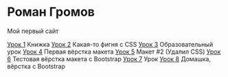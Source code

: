 # Роман Громов
Мой первый сайт

[Урок 1](https://skeezys.github.io/project/src/ "Описание") Книжка
[Урок 2](https://skeezys.github.io/project2/src/ "Описание") Какая-то фигня с CSS
[Урок 3](https://# "Описание") Образовательный урок
[Урок 4](https://skeezys.github.io/project4/src/ "Описание") Первая вёрстка макета
[Урок 5](https://skeezys.github.io/project5/src/ "Описание") Макет #2 (Удалил CSS)
[Урок 6](https://skeezys.github.io/project6%20bootstrap/src/ "Описание") Тестовая вёрстка макета с Bootstrap
[Урок 7](https://skeezys.github.io/src "Описание") Урок
[Урок 8](https://skeezys.github.io/project7%20—%20копия/src/ "Описание") Домашка, вёрстка с Bootstrap
